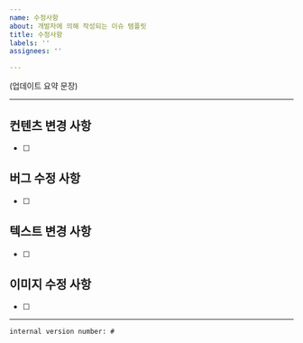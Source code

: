 ```yaml
---
name: 수정사항
about: 개발자에 의해 작성되는 이슈 템플릿
title: 수정사항
labels: ''
assignees: ''

---
```


(업데이트 요약 문장)

---

컨텐츠 변경 사항
---
- [ ] 

버그 수정 사항
---
- [ ] 

텍스트 변경 사항
---
- [ ] 

이미지 수정 사항
---
- [ ] 

---
` internal version number: # `
